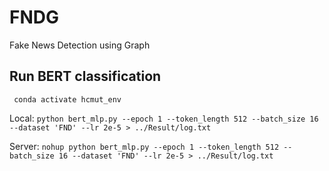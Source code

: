 # FNDG
Fake News Detection using Graph

## Run BERT classification
` conda activate hcmut_env`

Local: `python bert_mlp.py --epoch 1 --token_length 512 --batch_size 16 --dataset 'FND' --lr 2e-5 > ../Result/log.txt`

Server: `nohup python bert_mlp.py --epoch 1 --token_length 512 --batch_size 16 --dataset 'FND' --lr 2e-5 > ../Result/log.txt`
